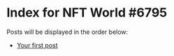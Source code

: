 # Index for NFT World #6795
Posts will be displayed in the order below:

- [Your first post](./001-first.md)

